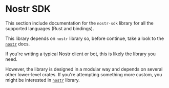 # Nostr SDK

This section include documentation for the `nostr-sdk` library for all the supported languages (Rust and bindings).

This library depends on `nostr` library so, before continue, take a look to the [`nostr`](../nostr/index.md) docs.

If you're writing a typical Nostr client or bot, this is likely the library you need.

However, the library is designed in a modular way and depends on several other lower-level crates. If you're attempting something more custom, you might be interested in [`nostr`](../nostr/index.md) library.
